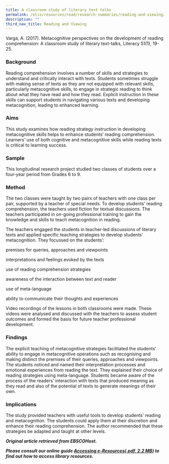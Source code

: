 ```yaml
---
title: A classroom study of literary text talks
permalink: /elis/resources/read/research-summaries/reading-and-viewing/a-classroom-study-of-literary-text-talks/
description: ""
third_nav_title: Reading and Viewing
---
```



Varga, A. (2017). Metacognitive perspectives on the development of reading comprehension: A classroom study of literary text-talks, Literacy 51(1), 19-25.

### Background

Reading comprehension involves a number of skills and strategies to understand and critically interact with texts. Students sometimes struggle with making sense of texts as they are not equipped with relevant skills, particularly metacognitive skills, to engage in strategic reading to think about what they have read and how they read. Explicit instruction in these skills can support students in navigating various texts and developing metacognition, leading to enhanced learning.

### Aims

This study examines how reading strategy instruction in developing metacognitive skills helps to enhance students’ reading comprehension. Learners’ use of both cognitive and metacognitive skills while reading texts is critical to learning success.

### Sample

This longitudinal research project studied two classes of students over a four-year period from Grades 6 to 9.

### Method

The two classes were taught by two pairs of teachers with one class per pair, supported by a teacher of special needs. To develop students’ reading comprehension, the teachers used fiction for textual discussions. The teachers participated in on-going professional training to gain the knowledge and skills to teach metacognition in reading.

The teachers engaged the students in teacher-led discussions of literary texts and applied specific teaching strategies to develop students’ metacognition. They focussed on the students’:

premises for queries, approaches and viewpoints

interpretations and feelings evoked by the texts

use of reading comprehension strategies

awareness of the interaction between text and reader

use of meta-language

ability to communicate their thoughts and experiences

Video recordings of the lessons in both classrooms were made. These videos were analysed and discussed with the teachers to assess student outcomes and formed the basis for future teacher professional development.

### Findings

The explicit teaching of metacognitive strategies facilitated the students’ ability to engage in metacognitive operations such as recognising and making distinct the premises of their queries, approaches and viewpoints. The students noticed and named their interpretation processes and emotional experiences from reading the text. They explained their choice of reading strategies using meta-language. Students became aware of the process of the readers’ interaction with texts that produced meaning as they read and also of the potential of texts to generate meanings of their own.

### Implications

The study provided teachers with useful tools to develop students’ reading and metacognition. The students could apply them at their discretion and enhance their reading comprehension. The author recommended that these strategies be adapted and taught at other levels.


_**Original article retrieved from EBSCOHost.**_  

**_Please consult our online guide [Accessing e-Resources(.pdf, 2.2 MB)](https://academyofsingaporeteachers-moe-edu-sg-admin.cwp.sg/elis/resources/read/research-summaries/reading-and-viewing/18e45074-6b1b-4ac7-811f-1a8da16c4f81 "Accessing e-Resources") to find out how to access library resources._**